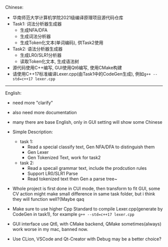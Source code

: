 Chinese:
- 华南师范大学计算机学院2021级编译原理项目源代码仓库
- Task1: 词法分析器生成器
  - 生成NFA/DFA
  - 生成词法分析器
  - 生成Token化文本(单词编码), 供Task2使用
- Task2: 语法分析器生成器
  - 生成LR0/SLR1分析器
  - 读取Token化文本, 生成语法树
- 源代码使用C++编写, GUI使用Qt6编写, 使用CMake构建
- 请使用C++17标准编译Lexer.cpp(由Task1中的CodeGen生成), 例如`g++ --std=c++17 lexer.cpp`

---

English:
- need more "clarify"
- also need more documentation
- many there are base English, only in GUI setting will show some Chinese

- Simple Description:
    - task 1:
        - Read a special classify text, Gen NFA/DFA to distinguish them
        - Gen Lexer
        - Gen Tokenized Text, work for task2
    - task 2:
        - Read a specail grammar text, include the prodcution rules
        - Support LR0/SLR1 Parse
        - Read tokenized text then Gen a parse tree~

- Whole project is first done in CUI mode, then transform to fit GUI, some CV action might make small difference in same task folder, but i think they will function well?(Maybe qaq

- Make sure to use higher Cpp Standard to compile Lexer.cpp(generate by CodeGen in task1), for example `g++ --std=c++17 lexer.cpp`

- GUI interface use Qt6, with CMake backend, QMake sometimes(always) work worse in my mac, banned now.

- Use CLion, VSCode and Qt-Creator with Debug may be a better choice?

